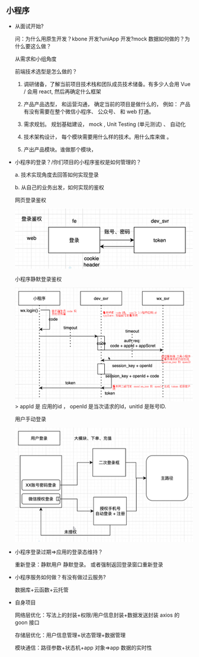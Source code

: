 ## 小程序

- 从面试开始?

  问：为什么用原生开发？kbone 开发?uniApp 开发?mock 数据如何做的？为什么要这么做？

  从需求和小组角度

  前端技术选型是怎么做的？

  1. 调研储备，了解当前项目技术栈和团队成员技术储备。有多少人会用 Vue / 会用 react, 然后再确定什么框架

  2. 产品产品选型， 和运营沟通， 确定当前的项目是做什么的， 例如： 产品有没有需要在整个微信小程序、 公众号、 和 web 打通。
  3. 需求规划。 规划基础建设， mock , Unit Testing (单元测试) 、 自动化

  4. 技术架构设计， 每个模块需要用什么样的技术。用什么库来做 。

  5. 产出产品模块。谁做那个模块，

- 小程序的登录？/你们项目的小程序鉴权是如何管理的？

  a. 技术实现角度去回答如何实现登录

  b. 从自己的业务出发，如何实现的鉴权

  网页登录鉴权

    <img src="./webtoken.png" />

  小程序静默登录鉴权

    <img src="./weixtoken.png" />
    > appId 是 应用的id ， openId 是当次请求的Id，unitId 是账号ID.

  用户手动登录

    <img src="./userLogin.png"/>

- 小程序登录过期=>应用的登录态维持？

  重新登录：静默用户
  静默登录。 或者强制返回登录窗口重新登录

- 小程序服务如何做？有没有做过云服务?

  数据库+云函数+云托管

- 自身项目

  网络层优化：写法上的封装+权限/用户信息封装+数据发送封装 axios 的 goon 接口

  存储层优化：用户信息管理+状态管理+数据管理

  模块通信：路径参数+状态机+app 对象=>app 数据的实时性

